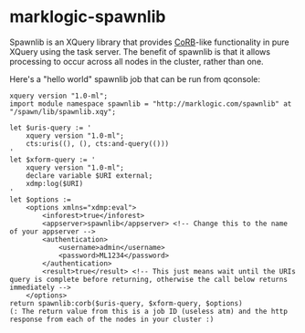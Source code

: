 # marklogic-spawnlib
Spawnlib is an XQuery library that provides [CoRB](https://github.com/marklogic/corb2)-like functionality in pure XQuery using the task server. The benefit of spawnlib is that it allows processing to occur across all nodes in the cluster, rather than one.
 
Here's a "hello world" spawnlib job that can be run from qconsole:
```XQuery
xquery version "1.0-ml";
import module namespace spawnlib = "http://marklogic.com/spawnlib" at "/spawn/lib/spawnlib.xqy";

let $uris-query := '
	xquery version "1.0-ml";
	cts:uris((), (), cts:and-query(()))
'
let $xform-query := '
	xquery version "1.0-ml";
	declare variable $URI external;
	xdmp:log($URI)
'
let $options :=
	<options xmlns="xdmp:eval">
		<inforest>true</inforest>
		<appserver>spawnlib</appserver> <!-- Change this to the name of your appserver -->
		<authentication>
			<username>admin</username>
			<password>ML1234</password>
		</authentication>
		<result>true</result> <!-- This just means wait until the URIs query is complete before returning, otherwise the call below returns immediately -->
	</options>
return spawnlib:corb($uris-query, $xform-query, $options) 
(: The return value from this is a job ID (useless atm) and the http response from each of the nodes in your cluster :)
```
